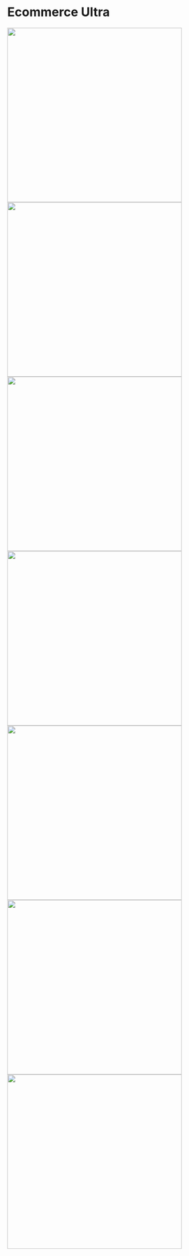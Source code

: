 <h1>Ecommerce Ultra</h1>
<img src="https://github.com/zprogrammer-code/ecommerce-ultra/assets/55429400/fd45c020-f36d-4d0c-9631-866ed9baafcb" width="400px">
<img src="https://github.com/zprogrammer-code/ecommerce-ultra/assets/55429400/5d8c65ea-9d63-4564-a6b2-d9dfdc3ad6cc" width="400px">

<img src="https://github.com/zprogrammer-code/ecommerce-ultra/assets/55429400/165e2ff7-dcaf-47c3-acb9-90abcb427df3" width="400px">
<img src="https://github.com/zprogrammer-code/ecommerce-ultra/assets/55429400/b19d3e0b-ec57-41a4-b2ce-e1a1c75ea901" width="400px">
<img src="https://github.com/zprogrammer-code/ecommerce-ultra/assets/55429400/d22dfaba-b4ac-4c3a-9e00-9cce603454fa" width="400px">
<img src="https://github.com/zprogrammer-code/ecommerce-ultra/assets/55429400/0d15e15a-b21e-4d86-b874-81dad527f493" width="400px">
<img src="https://github.com/zprogrammer-code/ecommerce-ultra/assets/55429400/cf788607-0ab4-4028-8ef5-ab2159ea3b31" width="400px">



